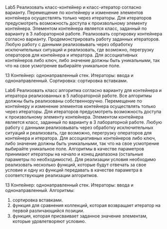 Lab5
Реализовать класс-контейнер и класс-итератор согласно варианту. 
Перемещение по контейнеру и изменение элементов контейнера осуществлять только через итераторы. Для итераторов предусмотреть возможность доступа к произвольному элементу контейнера. Элементом контейнера является класс, заданный по варианту в 3 лабораторной работе. Реализовать сортировку контейнера согласно варианту. Продемонстрировать работу заданных итераторов.
Любую работу с данными реализовывать через обработку исключительных ситуаций и реализовать, где возможно, перегрузку операторов для контейнера и итератора.
Для ассоциативных контейнеров либо ключ, либо значение должны быть уникальными, так что на свое усмотрение выбирайте уникальное поле.

13	Контейнер: однонаправленный стек.
Итераторы: ввода и однонаправленный.
Сортировка: сортировка вставками.

Lab6
Реализовать класс алгоритма согласно варианту для контейнера и итератора реализованных в 5 лабораторной работе. Все алгоритмы должны быть реализованы собственноручно.
Перемещение по контейнеру и изменение элементов контейнера осуществлять только через итераторы. Для итераторов предусмотреть возможность доступа к произвольному элементу контейнера. Элементом контейнера является класс, заданный по варианту в 3 лабораторной работе.
Любую работу с данными реализовывать через обработку исключительных ситуаций и реализовать, где возможно, перегрузку операторов для контейнера и итератора.
Для ассоциативных контейнеров либо ключ, либо значение должны быть уникальными, так что на свое усмотрение выбирайте уникальное поле.
Алгоритмы в качестве параметров принимают итераторы на начало и конец диапазона (остальные параметры по необходимости).
Для реализации условия необходимо реализовать несколько функций, которые будут отвечать за свое условие и одну из функций передавать в качестве параметра в соответствующие реализации алгоритмов.

13	Контейнер: однонаправленный стек.
Итераторы: ввода и однонаправленный.
Алгоритмы:
1.	сортировка вставками.
2.	функция для сравнения коллекций, которая возвращает итератор на первой различающийся позиции.
3.	функция, которая присваивает заданное значение элементам, которые удовлетворяют условию.

